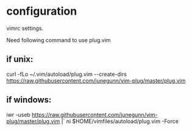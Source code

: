 # configuration
vimrc settings.

Need following command to use plug.vim

## if unix:
curl -fLo ~/.vim/autoload/plug.vim --create-dirs https://raw.githubusercontent.com/junegunn/vim-plug/master/plug.vim

## if windows:
iwr -useb https://raw.githubusercontent.com/junegunn/vim-plug/master/plug.vim |`
    ni $HOME/vimfiles/autoload/plug.vim -Force
